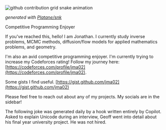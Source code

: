 <picture>
  <source media="(prefers-color-scheme: dark)" srcset="https://raw.githubusercontent.com/johnma02/johnma02/output/github-contribution-grid-snake-dark.svg">
  <source media="(prefers-color-scheme: light)" srcset="https://raw.githubusercontent.com/johnma02/johnma02/output/github-contribution-grid-snake.svg">
  <img alt="github contribution grid snake animation" src="https://raw.githubusercontent.com/johnma02/johnma02/output/github-contribution-grid-snake.svg">
</picture>

<i>generated with [Platane/snk](https://github.com/Platane/snk)</i>

Competitive Programming Enjoyer

If you've reached this, hello! I am Jonathan. I currently study inverse problems, MCMC methods,
diffusion/flow models for applied mathematics problems, and geometry.

I'm also an avid competitive programming enjoyer. I'm currently trying to increase my Codeforces rating!
Follow my journey here: [https://codeforces.com/profile/jma02](https://codeforces.com/profile/jma02).

Some gists I find useful.
[https://gist.github.com/jma02](https://gist.github.com/jma02)

Please feel free to reach out about any of my projects.
My socials are in the sidebar!

The following joke was generated daily by a hook written entirely by Copilot.
Asked to explain Unicode during an interview, Geoff went into detail about his final year university project. He was not hired.
